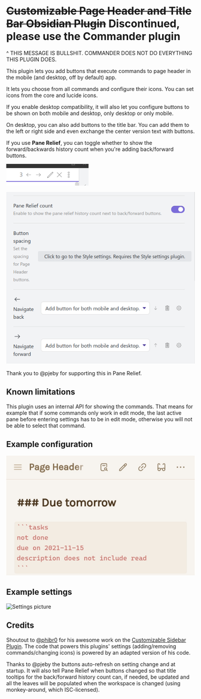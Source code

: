 # ~~Customizable Page Header and Title Bar Obsidian Plugin~~ Discontinued, please use the Commander plugin

^ THIS MESSAGE IS BULLSHIT. COMMANDER DOES NOT DO EVERYTHING THIS PLUGIN DOES.

This plugin lets you add buttons that execute commands to page header in the mobile (and desktop, off by default) app.

It lets you choose from all commands and configure their icons. You can set icons from the core and lucide icons.

If you enable desktop compatibility, it will also let you configure buttons to be shown on both mobile and desktop, only desktop or only mobile.

On desktop, you can also add buttons to the title bar. You can add them to the left or right side and even exchange the center version text with buttons.

If you use **Pane Relief**, you can toggle whether to show the forward/backwards history count when you're adding back/forward buttons.

![pane-relief-history-count](https://raw.githubusercontent.com/kometenstaub/customizable-page-header-buttons/main/resources/pane-relief.png)

![back-forward-settings](https://raw.githubusercontent.com/kometenstaub/customizable-page-header-buttons/main/resources/back-forward-settings.png)

Thank you to @pjeby for supporting this in Pane Relief.

## Known limitations

This plugin uses an internal API for showing the commands. That means for example that if some commands only work in edit mode, the last active pane before entering settings has to be in edit mode, otherwise you will not be able to select that command.


## Example configuration

![Example configuration](https://raw.githubusercontent.com/kometenstaub/customizable-page-header-buttons/main/resources/customizable-page-header.jpg)

## Example settings

![Settings picture](https://raw.githubusercontent.com/kometenstaub/top-bar-buttons/main/resources/settings.png)

## Credits

Shoutout to [@phibr0](https://github.com/phibr0) for his awesome work on the [Customizable Sidebar Plugin](https://github.com/phibr0/obsidian-customizable-sidebar). The code that powers this plugins' settings (adding/removing commands/changing icons) is powered by an adapted version of his code.

Thanks to @pjeby the buttons auto-refresh on setting change and at startup. It will also tell Pane Relief when buttons changed so that title tooltips for the back/forward history count can, if needed, be updated and all the leaves will be populated when the workspace is changed (using monkey-around, which ISC-licensed).

